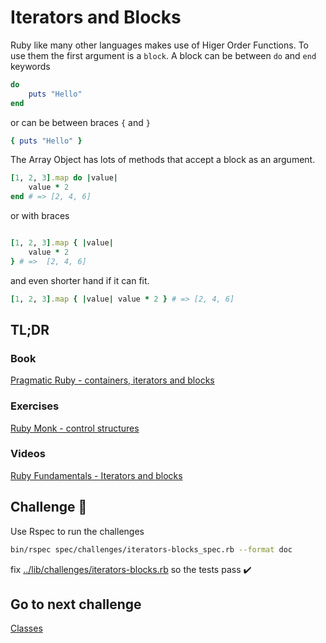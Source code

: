 # Iterators and Blocks

Ruby like many other languages makes use of Higer Order Functions.  To use them the first argument is a `block`.  A block can be between `do` and `end` keywords 

```ruby
do
    puts "Hello"
end
```

or can be between braces `{` and `}`

```ruby
{ puts "Hello" }
```

The Array Object has lots of methods that accept a block as an argument.

```ruby
[1, 2, 3].map do |value|
    value * 2
end # => [2, 4, 6]
```

or with braces

```ruby

[1, 2, 3].map { |value|
    value * 2
} # =>  [2, 4, 6]
```

and even shorter hand if it can fit.

```ruby
[1, 2, 3].map { |value| value * 2 } # => [2, 4, 6]
```

## TL;DR

### Book

[Pragmatic Ruby - containers, iterators and blocks](http://ruby-doc.com/docs/ProgrammingRuby/html/tut_containers.html)

### Exercises

[Ruby Monk - control structures](https://rubymonk.com/learning/books/1-ruby-primer/chapters/34-lambdas-and-blocks-in-ruby/lessons/78-blocks-in-ruby)

### Videos

[Ruby Fundamentals - Iterators and blocks](https://app.pluralsight.com/player?course=ruby-fundamentals&author=alex-korban&name=ruby-fundamentals-module3&clip=5&mode=live)


## Challenge 🎠

Use Rspec to run the challenges

```bash
bin/rspec spec/challenges/iterators-blocks_spec.rb --format doc
```

fix [../lib/challenges/iterators-blocks.rb](../lib/challenges/iterators-blocks.rb) so the tests pass ✔️

## Go to next challenge

[Classes](./iterators-blocks.md)